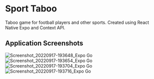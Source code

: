 
# Sport Taboo
Taboo game for football players and other sports.
Created using React Native Expo and Context API.


## Application Screenshots

![Screenshot_20220917-193648_Expo Go](https://user-images.githubusercontent.com/55889068/192414532-635467d4-8ecd-4695-980d-b9eefabe5b86.jpg)![Screenshot_20220917-193654_Expo Go](https://user-images.githubusercontent.com/55889068/192414535-a5783e61-63e2-4cdc-b067-c6c97181391c.jpg)
![Screenshot_20220917-193704_Expo Go](https://user-images.githubusercontent.com/55889068/192414538-6b4ce717-564b-438f-b6b8-f2f7f76f652b.jpg)
![Screenshot_20220917-193716_Expo Go](https://user-images.githubusercontent.com/55889068/192414542-49bb2a1b-ed73-45a1-a4b7-f5062c54a098.jpg)
